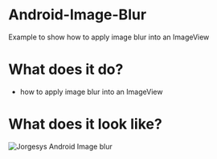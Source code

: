# Android-Image-Blur

Example to show how to apply image blur into an ImageView

# What does it do?

* how to apply image blur into an ImageView

# What does it look like?

![Jorgesys Android Image blur](https://i.stack.imgur.com/2a33L.png)
